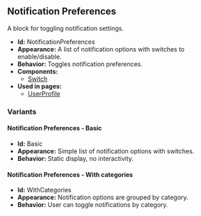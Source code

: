 ## Notification Preferences
A block for toggling notification settings.
- **Id:** NotificationPreferences
- **Appearance:** A list of notification options with switches to enable/disable.
- **Behavior:** Toggles notification preferences.
- **Components:**
  - [Switch](../components/Switch.md)
- **Used in pages:**
  - [UserProfile](../pages/UserProfile.md)
### Variants
#### Notification Preferences - **Basic**
- **Id:** Basic
- **Appearance:** Simple list of notification options with switches.
- **Behavior:** Static display, no interactivity.
#### Notification Preferences - **With categories**
- **Id:** WithCategories
- **Appearance:** Notification options are grouped by category.
- **Behavior:** User can toggle notifications by category.
